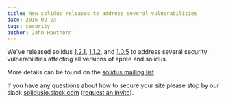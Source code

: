 ```yaml
---
title: New solidus releases to address several vulnerabilities
date: 2016-02-23
tags: security
author: John Hawthorn
---
```


We've released solidus [1.2.1](https://github.com/solidusio/solidus/releases/tag/v1.2.1),
[1.1.2](https://github.com/solidusio/solidus/releases/tag/v1.1.2), and
[1.0.5](https://github.com/solidusio/solidus/releases/tag/v1.0.5)
to address several security vulnerabilities affecting all versions of spree and solidus.

More details can be found on the [solidus mailing list](https://groups.google.com/forum/#!forum/solidus-security)

If you have any questions about how to secure your site please stop by our slack [solidusio.slack.com](https://solidusio.slack.com) ([request an invite](http://slack.solidus.io/)).
